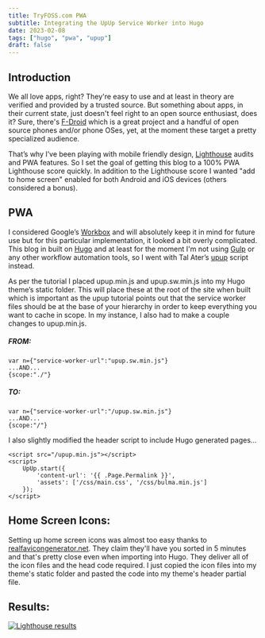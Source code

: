 ```yaml
---
title: TryFOSS.com PWA
subtitle: Integrating the UpUp Service Worker into Hugo
date: 2023-02-08
tags: ["hugo", "pwa", "upup"]
draft: false
---
```


## Introduction

We all love apps, right?  They're easy to use and at least in theory are verified and provided by a trusted source.  But something about apps, in their current state, just doesn't feel right to an open source enthusiast, does it?  Sure, there's [F-Droid](https://f-droid.org/) which is a great project and a handful of open source phones and/or phone OSes, yet, at the moment these target a pretty specialized audience.

That’s why I’ve been playing with mobile friendly design, [Lighthouse](https://developer.chrome.com/docs/lighthouse/overview/) audits and PWA features.  So I set the goal of getting this blog to a 100% PWA Lighthouse score quickly.  In addition to the Lighthouse score I wanted "add to home screen" enabled for both Android and iOS devices (others considered a bonus).

## PWA

I considered Google’s [Workbox](https://developers.google.com/web/tools/workbox/) and will absolutely keep it in mind for future use but for this particular implementation, it looked a bit overly complicated.  This blog in built on [Hugo](https://gohugo.io/) and at least for the moment I'm not using [Gulp](https://gulpjs.com/) or any other workflow automation tools, so I went with Tal Ater’s [upup](https://www.talater.com/upup/) script instead.

As per the tutorial I placed upup.min.js and upup.sw.min.js into my Hugo theme’s static folder.  This will place these at the root of the site when built which is important as the upup tutorial points out that the service worker files should be at the base of your hierarchy in order to keep everything you want to cache in scope.  In my instance, I also had to make a couple changes to upup.min.js.

##### FROM:
```
var n={"service-worker-url":"upup.sw.min.js"}
...AND...
{scope:"./"}
```
##### TO:
```
var n={"service-worker-url":"/upup.sw.min.js"}
...AND...
{scope:"/"}
```
I also slightly modified the header script to include Hugo generated pages...
```
<script src="/upup.min.js"></script>
<script>
    UpUp.start({
        'content-url': '{{ .Page.Permalink }}',
        'assets': ['/css/main.css', '/css/bulma.min.js']
    });
</script>
```

## Home Screen Icons:

Setting up home screen icons was almost too easy thanks to [realfavicongenerator.net](https://realfavicongenerator.net/).  They claim they'll have you sorted in 5 minutes and that's pretty close even when importing into Hugo.  They deliver all of the icon files and the head code required.  I just copied the icon files into my theme's static folder and pasted the code into my theme's header partial file. 

## Results:

<a href="/img/2018-07-23-hugo-pwa/lighthouse.png"><img src="/img/2018-07-23-hugo-pwa/lighthouse.png" class="img-fluid" alt="Lighthouse results"></a>